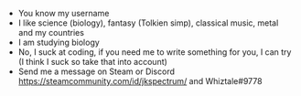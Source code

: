 - You know my username
- I like science (biology), fantasy (Tolkien simp), classical music, metal and my countries
- I am studying biology
- No, I suck at coding, if you need me to write something for you, I can try (I think I suck so take that into account) 
- Send me a message on Steam or Discord https://steamcommunity.com/id/jkspectrum/ and Whiztale#9778

